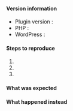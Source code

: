 <!--
Thanks for contributing !

Please note:
- These comments won't show up when you submit your issue.
- Please choose a descriptive title, ex. : "The popup doesn't show up".
- Try to provide as many details as possible on the below list.
- If requesting a new feature, please explain why you'd like to see it added.
-->

#### Version information

* Plugin version : 
* PHP : 
* WordPress : 

#### Steps to reproduce

1. 
2. 
3. 

#### What was expected


#### What happened instead
